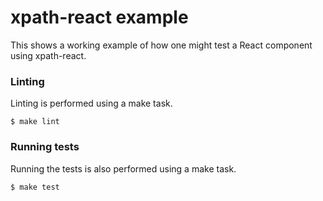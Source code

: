 # xpath-react example

This shows a working example of how one might test a React component using
xpath-react.

### Linting

Linting is performed using a make task.

```
$ make lint
````

### Running tests

Running the tests is also performed using a make task.

```
$ make test
```
